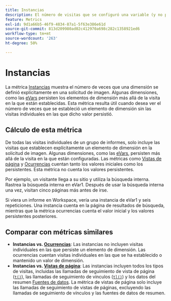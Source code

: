```yaml
---
title: Instancias
description: El número de visitas que se configuró una variable (y no persistió).
feature: Metrics
exl-id: 9d1a66b5-46f9-4834-87a1-5f63e386e61d
source-git-commit: 813d209980ad02c412970a698c282c1358921ed6
workflow-type: tm+mt
source-wordcount: '263'
ht-degree: 50%

---
```


# Instancias

La métrica [Instancias](overview.md) muestra el número de veces que una dimensión se definió explícitamente en una solicitud de imagen. Algunas dimensiones, como las [eVars](../dimensions/evar.md) persisten los elementos de dimensión más allá de la visita en la que están establecidas. Esta métrica resulta útil cuando desea ver el número de veces que se estableció un elemento de dimensión sin las visitas individuales en las que dicho valor persistió.

## Cálculo de esta métrica

De todas las visitas individuales de un grupo de informes, solo incluye las visitas que establecen explícitamente un elemento de dimensión en la solicitud de imagen. Algunas dimensiones, como las [eVars](../dimensions/evar.md), persisten más allá de la visita en la que están configuradas. Las métricas como [Vistas de página](page-views.md) y [Ocurrencias](occurrences.md) cuentan tanto los valores iniciales como los persistentes. Esta métrica no cuenta los valores persistentes.

Por ejemplo, un visitante llega a su sitio y utiliza la búsqueda interna. Rastrea la búsqueda interna en eVar1. Después de usar la búsqueda interna una vez, visitan cinco páginas más antes de irse.

Si viera un informe en Workspace, vería una instancia de eVar1 y seis repeticiones. Una instancia cuenta en la página de resultados de búsqueda, mientras que la métrica ocurrencias cuenta el valor inicial y los valores persistentes posteriores.

## Comparar con métricas similares

* **Instancias vs. [Ocurrencias](occurrences.md)**: Las instancias no incluyen visitas individuales en las que persiste un elemento de dimensión. Las ocurrencias cuentan visitas individuales en las que se ha establecido o mantenido un valor de dimensión.
* **Instancias vs. [Vistas de página](page-views.md)**: Las instancias incluyen todos los tipos de visitas, incluidas las llamadas de seguimiento de vista de página ([`t()`](/help/implement/vars/functions/t-method.md)), las llamadas de seguimiento de vínculos ([`tl()`](/help/implement/vars/functions/tl-method.md)) y los datos del resumen [Fuentes de datos](/help/import/data-sources/overview.md). La métrica de vistas de página solo incluye las llamadas de seguimiento de vistas de páginas, excluyendo las llamadas de seguimiento de vínculos y las fuentes de datos de resumen.
